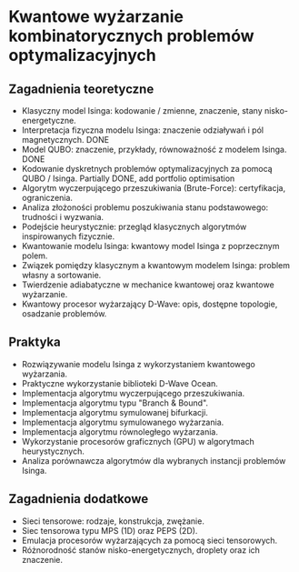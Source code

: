 <!-- LTeX: language=PL-pl -->

# Kwantowe wyżarzanie kombinatorycznych problemów optymalizacyjnych

## Zagadnienia teoretyczne

- Klasyczny model Isinga: kodowanie / zmienne, znaczenie, stany nisko-energetyczne.
- Interpretacja fizyczna modelu Isinga: znaczenie odziaływań i pól magnetycznych. DONE
- Model QUBO: znaczenie, przykłady, równoważność z modelem Isinga. DONE
- Kodowanie dyskretnych problemów optymalizacyjnych za pomocą QUBO / Isinga. Partially DONE, add portfolio optimisation
- Algorytm wyczerpującego przeszukiwania (Brute-Force): certyfikacja, ograniczenia.
- Analiza złożoności problemu poszukiwania stanu podstawowego: trudności i wyzwania.
- Podejście heurystycznie: przegląd klasycznych algorytmów inspirowanych fizycznie.
- Kwantowanie modelu Isinga: kwantowy model Isinga z poprzecznym polem.
- Związek pomiędzy klasycznym a kwantowym modelem Isinga: problem własny a sortowanie.
- Twierdzenie adiabatyczne w mechanice kwantowej oraz kwantowe wyżarzanie.
- Kwantowy procesor wyżarzający D-Wave: opis, dostępne topologie, osadzanie problemów.

## Praktyka

- Rozwiązywanie modelu Isinga z wykorzystaniem kwantowego wyżarzania.
- Praktyczne wykorzystanie biblioteki D-Wave Ocean.
- Implementacja algorytmu wyczerpującego przeszukiwania.
- Implementacja algorytmu typu "Branch & Bound". 
- Implementacja algorytmu symulowanej bifurkacji.
- Implementacja algorytmu symulowanego wyżarzania.
- Implementacja algorytmu równoległego wyżarzania.
- Wykorzystanie procesorów graficznych (GPU) w algorytmach heurystycznych.
- Analiza porównawcza algorytmów dla wybranych instancji problemów Isinga.

## Zagadnienia dodatkowe 
- Sieci tensorowe: rodzaje, konstrukcja, zwężanie.
- Siec tensorowa typu MPS (1D) oraz PEPS (2D).
- Emulacja procesorów wyżarzających za pomocą sieci tensorowych.
- Różnorodność stanów nisko-energetycznych, droplety oraz ich znaczenie.
